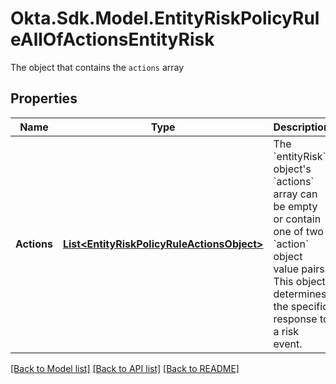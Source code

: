 # Okta.Sdk.Model.EntityRiskPolicyRuleAllOfActionsEntityRisk
The object that contains the `actions` array

## Properties

Name | Type | Description | Notes
------------ | ------------- | ------------- | -------------
**Actions** | [**List&lt;EntityRiskPolicyRuleActionsObject&gt;**](EntityRiskPolicyRuleActionsObject.md) | The &#x60;entityRisk&#x60; object&#39;s &#x60;actions&#x60; array can be empty or contain one of two &#x60;action&#x60; object value pairs. This object determines the specific response to a risk event. | [optional] 

[[Back to Model list]](../README.md#documentation-for-models) [[Back to API list]](../README.md#documentation-for-api-endpoints) [[Back to README]](../README.md)

